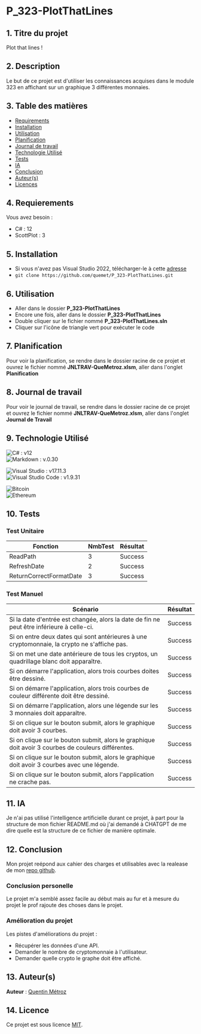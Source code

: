 # P_323-PlotThatLines

## 1. Titre du projet

Plot that lines !

## 2. Description

Le but de ce projet est d'utiliser les connaissances acquises dans le module 323 en affichant sur un graphique 3 différentes monnaies.

## 3. Table des matières

- [Requirements](#4-requierements)
- [Installation](#5-installation)
- [Utilisation](#6-utilisation)
- [Planification](#7-planification)
- [Journal de travail](#8-journal-de-travail)
- [Technologie Utilisé](#9-technologie-utilisé)
- [Tests](#10-tests)
- [IA](#11-ia)
- [Conclusion](#12-conclusion)
- [Auteur(s)](#13-auteurs)
- [Licences](#14-licence)

## 4. Requierements

Vous avez besoin :

- C# : 12
- ScottPlot : 3

## 5. Installation

- Si vous n'avez pas Visual Studio 2022, télécharger-le à cette [adresse](https://visualstudio.microsoft.com/fr/downloads/)
- `git clone https://github.com/quemet/P_323-PlotThatLines.git`

## 6. Utilisation

- Aller dans le dossier **P_323-PlotThatLines**
- Encore une fois, aller dans le dossier **P_323-PlotThatLines**
- Double cliquer sur le fichier nommé **P_323-PlotThatLines.sln**
- Cliquer sur l'icône de triangle vert pour exécuter le code

## 7. Planification

Pour voir la planification, se rendre dans le dossier racine de ce projet et ouvrez le fichier nommé **JNLTRAV-QueMetroz.xlsm**, aller dans l'onglet **Planification**

## 8. Journal de travail

Pour voir le journal de travail, se rendre dans le dossier racine de ce projet et ouvrez le fichier nommé **JNLTRAV-QueMetroz.xlsm**, aller dans l'onglet **Journal de Travail**

## 9. Technologie Utilisé

![C#](https://img.shields.io/badge/c%23-%23239120.svg?style=for-the-badge&logo=csharp&logoColor=white) : v12<br>
![Markdown](https://img.shields.io/badge/markdown-%23000000.svg?style=for-the-badge&logo=markdown&logoColor=white) : v.0.30<br>

![Visual Studio](https://img.shields.io/badge/Visual%20Studio-5C2D91.svg?style=for-the-badge&logo=visual-studio&logoColor=white) : v17.11.3<br>
![Visual Studio Code](https://img.shields.io/badge/Visual%20Studio%20Code-0078d7.svg?style=for-the-badge&logo=visual-studio-code&logoColor=white) : v1.9.31<br>

![Bitcoin](https://img.shields.io/badge/Bitcoin-000?style=for-the-badge&logo=bitcoin&logoColor=white)<br>
![Ethereum](https://img.shields.io/badge/Ethereum-3C3C3D?style=for-the-badge&logo=Ethereum&logoColor=white)

## 10. Tests

### Test Unitaire

| Fonction                | NmbTest | Résultat |
| ----------------------- | ------- | -------- |
| ReadPath                | 3       | Success  |
| RefreshDate             | 2       | Success  |
| ReturnCorrectFormatDate | 3       | Success  |

### Test Manuel

| Scénario                                                                                            | Résultat |
| ----------------------------------------------------------------------------------------------------| -------- |
| Si la date d'entrée est changée, alors la date de fin ne peut être inférieure à celle-ci.           | Success  |
| Si on entre deux dates qui sont antérieures à une cryptomonnaie, la crypto ne s'affiche pas.        | Success  |
| Si on met une date antérieure de tous les cryptos, un quadrillage blanc doit apparaître.            | Success  |
| Si on démarre l'application, alors trois courbes doites être dessiné.                               | Success  |
| Si on démarre l'application, alors trois courbes de couleur différente doit être dessiné.           | Success  |
| Si on démarre l'application, alors une légende sur les 3 monnaies doit apparaître.                  | Success  |
| Si on clique sur le bouton submit, alors le graphique doit avoir 3 courbes.                         | Success  |
| Si on clique sur le bouton submit, alors le graphique doit avoir 3 courbes de couleurs différentes. | Success  |
| Si on clique sur le bouton submit, alors le graphique doit avoir 3 courbes avec une légende.        | Success  |
| Si on clique sur le bouton submit, alors l'application ne crache pas.                               | Success  |

## 11. IA

Je n'ai pas utilisé l'intelligence artificielle durant ce projet, à part pour la structure de mon fichier README.md où j'ai demandé à CHATGPT de me dire quelle est la structure de ce fichier de manière optimale.

## 12. Conclusion

Mon projet reépond aux cahier des charges et utilisables avec la realease de mon [repo github](https://github.com/quemet/P_323-PlotThatLines/releases/tag/1.0.0).

### Conclusion personelle

Le projet m'a semblé assez facile au début mais au fur et à mesure du projet le prof rajoute des choses dans le projet.

### Amélioration du projet

Les pistes d'améliorations du projet :

- Récupérer les données d'une API.
- Demander le nombre de cryptomonnaie à l'utilisateur.
- Demander quelle crypto le graphe doit être affiché.

## 13. Auteur(s)

**Auteur** : [Quentin Métroz](https://github.com/quemet)

## 14. Licence

Ce projet est sous licence [MIT](https://github.com/quemet/P_323-PlotThatLines/blob/main/LICENSE.md).
